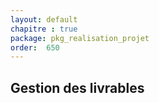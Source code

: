 ```yaml
---
layout: default
chapitre : true
package: pkg_realisation_projet
order:  650
---
```


## Gestion des livrables

<!-- TODO backend-2 : gestion des livrables-->
